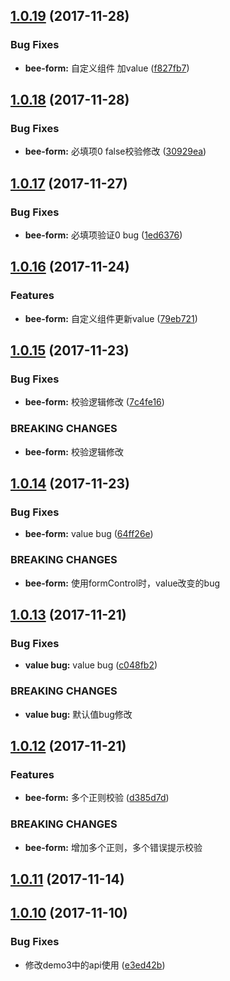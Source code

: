 <a name="1.0.19"></a>
## [1.0.19](https://github.com/tinper-bee/bee-form/compare/1.0.18...1.0.19) (2017-11-28)


### Bug Fixes

* **bee-form:** 自定义组件  加value ([f827fb7](https://github.com/tinper-bee/bee-form/commit/f827fb7))



<a name="1.0.18"></a>
## [1.0.18](https://github.com/tinper-bee/bee-form/compare/1.0.17...1.0.18) (2017-11-28)


### Bug Fixes

* **bee-form:** 必填项0 false校验修改 ([30929ea](https://github.com/tinper-bee/bee-form/commit/30929ea))



<a name="1.0.17"></a>
## [1.0.17](https://github.com/tinper-bee/bee-form/compare/1.0.16...1.0.17) (2017-11-27)


### Bug Fixes

* **bee-form:** 必填项验证0 bug ([1ed6376](https://github.com/tinper-bee/bee-form/commit/1ed6376))



<a name="1.0.16"></a>
## [1.0.16](https://github.com/tinper-bee/bee-form/compare/1.0.15...1.0.16) (2017-11-24)


### Features

* **bee-form:** 自定义组件更新value ([79eb721](https://github.com/tinper-bee/bee-form/commit/79eb721))



<a name="1.0.15"></a>
## [1.0.15](https://github.com/tinper-bee/bee-form/compare/1.0.14...1.0.15) (2017-11-23)


### Bug Fixes

* **bee-form:** 校验逻辑修改 ([7c4fe16](https://github.com/tinper-bee/bee-form/commit/7c4fe16))


### BREAKING CHANGES

* **bee-form:** 校验逻辑修改



<a name="1.0.14"></a>
## [1.0.14](https://github.com/tinper-bee/bee-form/compare/1.0.13...1.0.14) (2017-11-23)


### Bug Fixes

* **bee-form:** value bug ([64ff26e](https://github.com/tinper-bee/bee-form/commit/64ff26e))


### BREAKING CHANGES

* **bee-form:** 使用formControl时，value改变的bug



<a name="1.0.13"></a>
## [1.0.13](https://github.com/tinper-bee/bee-form/compare/1.0.12...1.0.13) (2017-11-21)


### Bug Fixes

* **value bug:** value bug ([c048fb2](https://github.com/tinper-bee/bee-form/commit/c048fb2))


### BREAKING CHANGES

* **value bug:** 默认值bug修改



<a name="1.0.12"></a>
## [1.0.12](https://github.com/tinper-bee/bee-form/compare/1.0.11...1.0.12) (2017-11-21)


### Features

* **bee-form:** 多个正则校验 ([d385d7d](https://github.com/tinper-bee/bee-form/commit/d385d7d))


### BREAKING CHANGES

* **bee-form:** 增加多个正则，多个错误提示校验



<a name="1.0.11"></a>
## [1.0.11](https://github.com/tinper-bee/bee-form/compare/1.0.10...1.0.11) (2017-11-14)



<a name="1.0.10"></a>
## [1.0.10](https://github.com/tinper-bee/bee-form/compare/e3ed42b...1.0.10) (2017-11-10)


### Bug Fixes

* 修改demo3中的api使用 ([e3ed42b](https://github.com/tinper-bee/bee-form/commit/e3ed42b))



